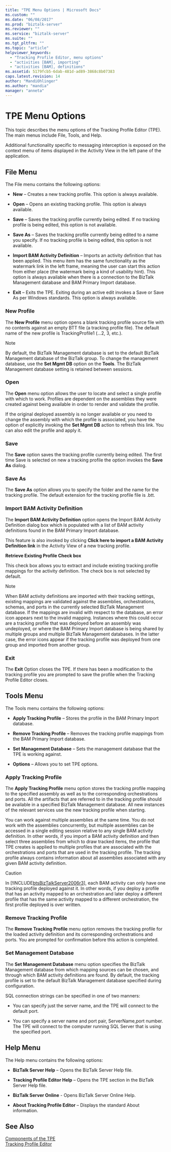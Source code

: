 ```yaml
---
title: "TPE Menu Options | Microsoft Docs"
ms.custom: ""
ms.date: "06/08/2017"
ms.prod: "biztalk-server"
ms.reviewer: ""
ms.service: "biztalk-server"
ms.suite: ""
ms.tgt_pltfrm: ""
ms.topic: "article"
helpviewer_keywords: 
  - "Tracking Profile Editor, menu options"
  - "activities [BAM], importing"
  - "activities [BAM], definitions"
ms.assetid: 5179fcb5-6dab-481d-ad89-3868c8b07383
caps.latest.revision: 14
author: "MandiOhlinger"
ms.author: "mandia"
manager: "anneta"
---
```

# TPE Menu Options
This topic describes the menu options of the Tracking Profile Editor (TPE). The main menus include File, Tools, and Help.  
  
 Additional functionality specific to messaging interception is exposed on the context menu of items displayed in the Activity View in the left pane of the application.  
  
## File Menu  
 The File menu contains the following options:  
  
-   **New** – Creates a new tracking profile. This option is always available.  
  
-   **Open** – Opens an existing tracking profile. This option is always available.  
  
-   **Save** – Saves the tracking profile currently being edited. If no tracking profile is being edited, this option is not available.  
  
-   **Save As** – Saves the tracking profile currently being edited to a name you specify. If no tracking profile is being edited, this option is not available.  
  
-   **Import BAM Activity Definition** – Imports an activity definition that has been applied. This menu item has the same functionality as the watermark link in the left frame, meaning the user can start this action from either place (the watermark being a kind of usability hint). This option is always available when there is a connection to the BizTalk Management database and BAM Primary Import database.  
  
-   **Exit** – Exits the TPE. Exiting during an active edit invokes a Save or Save As per Windows standards. This option is always available.  
  
### New Profile  
 The **New Profile** menu option opens a blank tracking profile source file with no contents against an empty BTT file (a tracking profile file). The default name of the new profile is TrackingProfile1 (…2, 3, etc.).  
  
> [!NOTE]
>  By default, the BizTalk Management database is set to the default BizTalk Management database of the BizTalk group. To change the management database, use the **Set Mgmt DB** option on the **Tools**. The BizTalk Management database setting is retained between sessions.  
  
### Open  
 The **Open** menu option allows the user to locate and select a single profile with which to work. Profiles are dependent on the assemblies they were created against being available in order to render and validate the profile.  
  
 If the original deployed assembly is no longer available or you need to change the assembly with which the profile is associated, you have the option of explicitly invoking the **Set Mgmt DB** action to refresh this link. You can also edit the profile and apply it.  
  
### Save  
 The **Save** option saves the tracking profile currently being edited. The first time Save is selected on new a tracking profile the option invokes the **Save As** dialog.  
  
### Save As  
 The **Save As** option allows you to specify the folder and the name for the tracking profile. The default extension for the tracking profile file is .btt.  
  
### Import BAM Activity Definition  
 The **Import BAM Activity Definition** option opens the Import BAM Activity Definition dialog box which is populated with a list of BAM activity definitions found in the BAM Primary Import database.  
  
 This feature is also invoked by clicking **Click here to import a BAM Activity Definition link** in the Activity View of a new tracking profile.  
  
 **Retrieve Existing Profile Check box**  
  
 This check box allows you to extract and include existing tracking profile mappings for the activity definition.  The check box is not selected by default.  
  
> [!NOTE]
>  When BAM activity definitions are imported with their tracking settings, existing mappings are validated against the assemblies, orchestrations, schemas, and ports in the currently selected BizTalk Management database. If the mappings are invalid with respect to the database, an error icon appears next to the invalid mapping. Instances where this could occur are a tracking profile that was deployed before an assembly was undeployed, or where the BAM Primary Import database is being shared by multiple groups and multiple BizTalk Management databases. In the latter case, the error icons appear if the tracking profile was deployed from one group and imported from another group.  
  
### Exit  
 The **Exit** Option closes the TPE. If there has been a modification to the tracking profile you are prompted to save the profile when the Tracking Profile Editor closes.  
  
## Tools Menu  
 The Tools menu contains the following options:  
  
-   **Apply Tracking Profile** – Stores the profile in the BAM Primary Import database.  
  
-   **Remove Tracking Profile** – Removes the tracking profile mappings from the BAM Primary Import database.  
  
-   **Set Management Database** – Sets the management database that the TPE is working against.  
  
-   **Options** – Allows you to set TPE options.  
  
### Apply Tracking Profile  
 The **Apply Tracking Profile** menu option stores the tracking profile mapping to the specified assembly as well as to the corresponding orchestrations and ports. All the artifacts that are referred to in the tracking profile should be available in a specified BizTalk Management database. All new instances of the relevant services use the new tracking profile when starting.  
  
 You can work against multiple assemblies at the same time. You do not work with the assemblies concurrently, but multiple assemblies can be accessed in a single editing session relative to any single BAM activity definition.  In other words, if you import a BAM activity definition and then select three assemblies from which to draw tracked items, the profile that TPE creates is applied to multiple profiles that are associated with the orchestrations and ports that are used in the tracking profile. The tracking profile always contains information about all assemblies associated with any given BAM activity definition.  
  
> [!CAUTION]
>  In [!INCLUDE[btsBizTalkServer2006r3](../includes/btsbiztalkserver2006r3-md.md)], each BAM activity can only have one tracking profile deployed against it. In other words, if you deploy a profile that has an activity mapped to an orchestration and later deploy a different profile that has the same activity mapped to a different orchestration, the first profile deployed is over written.  
  
### Remove Tracking Profile  
 The **Remove Tracking Profile** menu option removes the tracking profile for the loaded activity definition and its corresponding orchestrations and ports. You are prompted for confirmation before this action is completed.  
  
### Set Management Database  
 The **Set Management Database** menu option specifies the BizTalk Management database from which mapping sources can be chosen, and through which BAM activity definitions are found. By default, the tracking profile is set to the default BizTalk Management database specified during configuration.  
  
 SQL connection strings can be specified in one of two manners:  
  
-   You can specify just the server name, and the TPE will connect to the default port.  
  
-   You can specify a server name and port pair, ServerName,port number. The TPE will connect to the computer running SQL Server that is using the specified port.  
  
## Help Menu  
 The Help menu contains the following options:  
  
-   **BizTalk Server Help** – Opens the BizTalk Server Help file.  
  
-   **Tracking Profile Editor Help** – Opens the TPE section in the BizTalk Server Help file.  
  
-   **BizTalk Server Online** - Opens BizTalk Server Online Help.  
  
-   **About Tracking Profile Editor** – Displays the standard About information.  
  
## See Also  
 [Components of the TPE](../core/components-of-the-tpe.md)   
 [Tracking Profile Editor](../core/tracking-profile-editor.md)